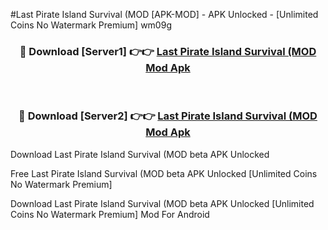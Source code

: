 #Last Pirate Island Survival (MOD [APK-MOD] - APK Unlocked - [Unlimited Coins No Watermark Premium] wm09g



<div align="center">

<h3>🔴 Download [Server1] 👉👉 <a href="https://momento.my/?title=Last_Pirate_Island_Survival_(MOD">Last Pirate Island Survival (MOD Mod Apk</a></h3><br>

<h3>🔴 Download [Server2] 👉👉 <a href="https://momento.my/?title=Last_Pirate_Island_Survival_(MOD">Last Pirate Island Survival (MOD Mod Apk</a></h3>
</div>



Download Last Pirate Island Survival (MOD beta APK Unlocked

Free Last Pirate Island Survival (MOD beta APK Unlocked [Unlimited Coins No Watermark Premium]

Download Last Pirate Island Survival (MOD beta APK Unlocked [Unlimited Coins No Watermark Premium] Mod For Android
